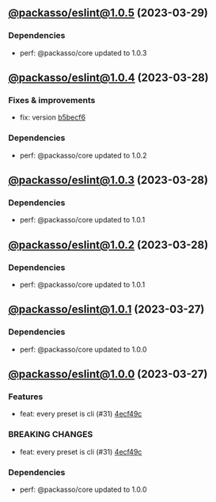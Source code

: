 ## [@packasso/eslint@1.0.5](https://github.com/qiwi/packasso/compare/2023.3.28-packasso.eslint.1.0.4-f0...2023.3.29-packasso.eslint.1.0.5-f0) (2023-03-29)

### Dependencies
* perf: @packasso/core updated to 1.0.3

## [@packasso/eslint@1.0.4](https://github.com/qiwi/packasso/compare/2023.3.28-packasso.eslint.1.0.3-f0...2023.3.28-packasso.eslint.1.0.4-f0) (2023-03-28)

### Fixes & improvements
* fix: version [b5becf6](https://github.com/qiwi/packasso/commit/b5becf63f27b765e9d93378f53d54da456c8df4f)

### Dependencies
* perf: @packasso/core updated to 1.0.2

## [@packasso/eslint@1.0.3](https://github.com/qiwi/packasso/compare/2023.3.28-packasso.eslint.1.0.2-f0...2023.3.28-packasso.eslint.1.0.3-f0) (2023-03-28)

### Dependencies
* perf: @packasso/core updated to 1.0.1

## [@packasso/eslint@1.0.2](https://github.com/qiwi/packasso/compare/2023.3.27-packasso.eslint.1.0.1-f0...2023.3.28-packasso.eslint.1.0.2-f0) (2023-03-28)

### Dependencies
* perf: @packasso/core updated to 1.0.1

## [@packasso/eslint@1.0.1](https://github.com/qiwi/packasso/compare/2023.3.27-packasso.eslint.1.0.0-f0...2023.3.27-packasso.eslint.1.0.1-f0) (2023-03-27)

### Dependencies
* perf: @packasso/core updated to 1.0.0

## [@packasso/eslint@1.0.0](https://github.com/qiwi/packasso/compare/undefined...2023.3.27-packasso.eslint.1.0.0-f0) (2023-03-27)

### Features
* feat: every preset is cli (#31) [4ecf49c](https://github.com/qiwi/packasso/commit/4ecf49cc42ab0823867e1631adb760d23968f32b)

### BREAKING CHANGES
* feat: every preset is cli (#31) [4ecf49c](https://github.com/qiwi/packasso/commit/4ecf49cc42ab0823867e1631adb760d23968f32b)

### Dependencies
* perf: @packasso/core updated to 1.0.0

